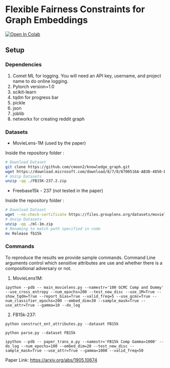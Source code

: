 # Flexible Fairness Constraints for Graph Embeddings

[![Open In Colab](https://colab.research.google.com/assets/colab-badge.svg)](https://colab.research.google.com/drive/1A2N4yD59Q992NtbiIIuQLTPQeN_r0IjD?usp=sharing)

## Setup

### Dependencies

1. Comet ML for logging. You will need an API key, username, and project name to do online logging.
2. Pytorch version=1.0
3. scikit-learn
4. tqdm for progress bar
5. pickle
6. json
7. joblib
8. networkx for creating reddit graph

### Datasets

- MovieLens-1M (used by the paper)

Inside the repository folder :
```bash
# Download Dataset
git clone https://github.com/cmoon2/knowledge_graph.git
wget https://download.microsoft.com/download/8/7/0/8700516A-AB3D-4850-B4BB-805C515AECE1/FB15K-237.2.zip
# Unzip Datasets
unzip -qq ./FB15K-237.2.zip
```
- Freebase15k - 237 (not tested in the paper)

Inside the repository folder :
```bash
# Download Dataset
wget --no-check-certificate https://files.grouplens.org/datasets/movielens/ml-1m.zip
# Unzip Datasets
unzip -qq ./ml-1m.zip
# Renaming to match path specified in code
mv Release fb15k
```

### Commands
To reproduce the results we provide sample commands. Command Line arguments
control which sensitive attributes are use and whether there is a compositional
adversary or not.

1. MovieLens1M:

`ipython --pdb -- main_movielens.py --namestr='100 GCMC Comp and Dummy'
--use_cross_entropy --num_epochs=200 --test_new_disc --use_1M=True
--show_tqdm=True --report_bias=True --valid_freq=5 --use_gcmc=True
--num_classifier_epochs=200 --embed_dim=30 --sample_mask=True --use_attr=True
--gamma=10 --do_log`

2. FB15k-237:

`python construct_ent_attributes.py --dataset FB15k`

`python parse.py --dataset FB15k`

`ipython --pdb -- paper_trans_e.py --namestr='FB15k Comp Gamma=1000' --do_log
--num_epochs=100 --embed_dim=20 --test_new_disc --sample_mask=True
--use_attr=True --gamma=1000 --valid_freq=50`

Paper Link: https://arxiv.org/abs/1905.10674
